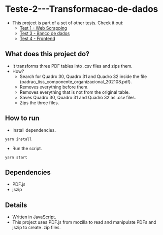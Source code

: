 # **Teste-2---Transformacao-de-dados**

- This project is part of a set of other tests. Check it out:
  - [Test 1 - Web Scrapping](https://github.com/AkatGabrielGoncalves/Teste-1---WebScraping)
  - [Test 3 - Banco de dados](https://github.com/AkatGabrielGoncalves/Teste-3---Banco-de-dados)
  - [Test 4 - Frontend](https://github.com/AkatGabrielGoncalves/Teste-4---FrontEnd)

## **What does this project do?**
- It transforms three PDF tables into .csv files and zips them.
- How?
  - Search for Quadro 30, Quadro 31 and Quadro 32 inside the file   (padrao_tiss_componente_organizacional_202108.pdf).
  - Removes everything before them.
  - Removes everything that is not from the original table.
  - Saves Quadro 30, Quadro 31 and Quadro 32 as .csv files.
  - Zips the three files.

## **How to run**
- Install dependencies.
```
yarn install
```
- Run the script.
```
yarn start
```
## **Dependencies**

- PDF.js
- jszip

## **Details**
- Written in JavaScript.
- This project uses PDF.js from mozilla to read and manipulate PDFs and jszip to create .zip files.